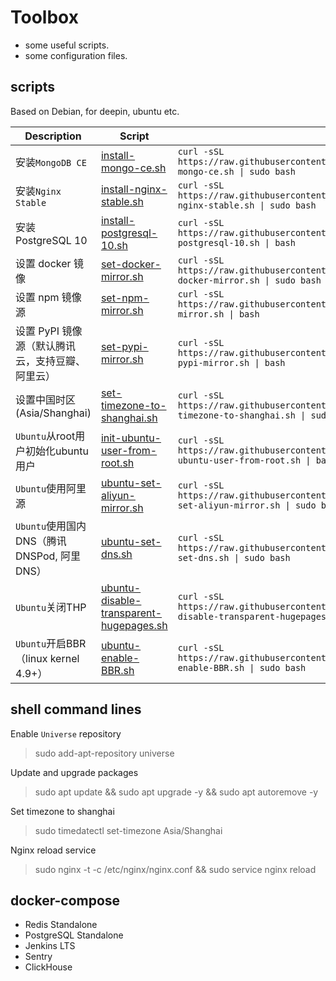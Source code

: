Toolbox
===
* some useful scripts.
* some configuration files.

scripts
---
Based on Debian, for deepin, ubuntu etc.

Description | Script| Usage
---|---|---
安装`MongoDB CE` | [install-mongo-ce.sh](https://raw.githubusercontent.com/ldsink/toolbox/master/install-mongo-ce.sh) | `curl -sSL https://raw.githubusercontent.com/ldsink/toolbox/master/install-mongo-ce.sh \| sudo bash`
安装`Nginx Stable` | [install-nginx-stable.sh](https://raw.githubusercontent.com/ldsink/toolbox/master/install-nginx-stable.sh) | `curl -sSL https://raw.githubusercontent.com/ldsink/toolbox/master/install-nginx-stable.sh \| sudo bash`
安装 PostgreSQL 10 | [install-postgresql-10.sh](https://raw.githubusercontent.com/ldsink/toolbox/master/install-postgresql-10.sh) | `curl -sSL https://raw.githubusercontent.com/ldsink/toolbox/master/install-postgresql-10.sh \| bash`
设置 docker 镜像 | [set-docker-mirror.sh](https://raw.githubusercontent.com/ldsink/toolbox/master/set-docker-mirror.sh) | `curl -sSL https://raw.githubusercontent.com/ldsink/toolbox/master/set-docker-mirror.sh \| sudo bash`
设置 npm 镜像源 | [set-npm-mirror.sh](https://raw.githubusercontent.com/ldsink/toolbox/master/set-npm-mirror.sh) | `curl -sSL https://raw.githubusercontent.com/ldsink/toolbox/master/set-npm-mirror.sh \| bash`
设置 PyPI 镜像源（默认腾讯云，支持豆瓣、阿里云） | [set-pypi-mirror.sh](https://raw.githubusercontent.com/ldsink/toolbox/master/set-pypi-mirror.sh) | `curl -sSL https://raw.githubusercontent.com/ldsink/toolbox/master/set-pypi-mirror.sh \| bash`
设置中国时区(Asia/Shanghai) | [set-timezone-to-shanghai.sh](https://raw.githubusercontent.com/ldsink/toolbox/master/set-timezone-to-shanghai.sh) | `curl -sSL https://raw.githubusercontent.com/ldsink/toolbox/master/set-timezone-to-shanghai.sh \| sudo bash`
`Ubuntu`从root用户初始化ubuntu用户 | [init-ubuntu-user-from-root.sh](https://raw.githubusercontent.com/ldsink/toolbox/master/init-ubuntu-user-from-root.sh) | `curl -sSL https://raw.githubusercontent.com/ldsink/toolbox/master/init-ubuntu-user-from-root.sh \| bash`
`Ubuntu`使用阿里源 | [ubuntu-set-aliyun-mirror.sh](https://raw.githubusercontent.com/ldsink/toolbox/master/ubuntu-set-aliyun-mirror.sh) | `curl -sSL https://raw.githubusercontent.com/ldsink/toolbox/master/ubuntu-set-aliyun-mirror.sh \| sudo bash`
`Ubuntu`使用国内DNS（腾讯DNSPod, 阿里DNS） | [ubuntu-set-dns.sh](https://raw.githubusercontent.com/ldsink/toolbox/master/ubuntu-set-dns.sh) | `curl -sSL https://raw.githubusercontent.com/ldsink/toolbox/master/ubuntu-set-dns.sh \| sudo bash`
`Ubuntu`关闭THP | [ubuntu-disable-transparent-hugepages.sh](https://raw.githubusercontent.com/ldsink/toolbox/master/ubuntu-disable-transparent-hugepages.sh) | `curl -sSL https://raw.githubusercontent.com/ldsink/toolbox/master/ubuntu-disable-transparent-hugepages.sh \| sudo bash`
`Ubuntu`开启BBR（linux kernel 4.9+） | [ubuntu-enable-BBR.sh](https://raw.githubusercontent.com/ldsink/toolbox/master/ubuntu-enable-BBR.sh) | `curl -sSL https://raw.githubusercontent.com/ldsink/toolbox/master/ubuntu-enable-BBR.sh \| sudo bash`

shell command lines
---

Enable `Universe` repository
> sudo add-apt-repository universe

Update and upgrade packages
> sudo apt update && sudo apt upgrade -y && sudo apt autoremove -y

Set timezone to shanghai
> sudo timedatectl set-timezone Asia/Shanghai

Nginx reload service
> sudo nginx -t -c /etc/nginx/nginx.conf && sudo service nginx reload

docker-compose
---

* Redis Standalone
* PostgreSQL Standalone
* Jenkins LTS
* Sentry
* ClickHouse
